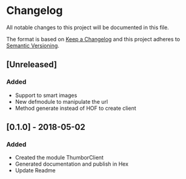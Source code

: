 # Changelog
All notable changes to this project will be documented in this file.

The format is based on [Keep a Changelog](http://keepachangelog.com/en/1.0.0/)
and this project adheres to [Semantic Versioning](http://semver.org/spec/v2.0.0.html).

## [Unreleased]
### Added
- Support to smart images
- New defmodule to manipulate the url
- Method generate instead of HOF to create client

## [0.1.0] - 2018-05-02
### Added
- Created the module ThumborClient
- Generated documentation and publish in Hex
- Update Readme
